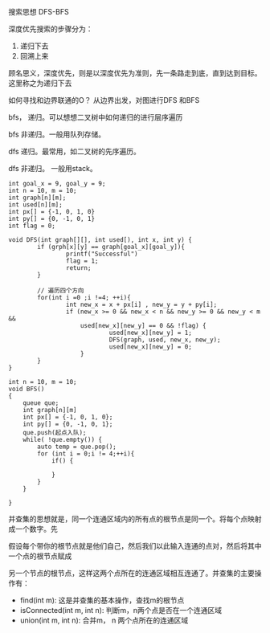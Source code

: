 搜索思想 DFS-BFS

深度优先搜索的步骤分为：

1. 递归下去
2. 回溯上来

顾名思义，深度优先，则是以深度优先为准则，先一条路走到底，直到达到目标。这里称之为递归下去



如何寻找和边界联通的O？ 从边界出发，对图进行DFS 和BFS

bfs， 递归。可以想想二叉树中如何递归的进行层序遍历

bfs    非递归。一般用队列存储。

dfs 	递归。最常用，如二叉树的先序遍历。

dfs	非递归。 一般用stack。

```
int goal_x = 9, goal_y = 9;
int n = 10, m = 10;
int graph[n][m];
int used[n][m];
int px[] = {-1, 0, 1, 0}
int py[] = {0, -1, 0, 1}
int flag = 0;

void DFS(int graph[][], int used[), int x, int y) {
		if (grph[x][y] == graph[goal_x][goal_y]){
				printf("Successful")
				flag = 1;
				return;
		}
		
		// 遍历四个方向
		for(int i =0 ;i !=4; ++i){
				int new_x = x + px[i] , new_y = y + py[i];
				if (new_x >= 0 && new_x < n && new_y >= 0 && new_y < m && 
					used[new_x][new_y] == 0 && !flag) {
							used[new_x][new_y] = 1;
							DFS(graph, used, new_x, new_y);
							used[new_x][new_y] = 0;
					}
		}
}
```





```
int n = 10, m = 10;
void BFS()
{
	queue que;
	int graph[n][m]
	int px[] = {-1, 0, 1, 0};
	int py[] = {0, -1, 0, 1};
	que.push(起点入队);
	while( !que.empty()) {
		auto temp = que.pop();
		for (int i = 0;i != 4;++i){
			if() {
			
			}
		}
	}

}
```





并查集的思想就是，同一个连通区域内的所有点的根节点是同一个。将每个点映射成一个数字。先

假设每个带你的根节点就是他们自己，然后我们以此输入连通的点对，然后将其中一个点的根节点赋成

另一个节点的根节点，这样这两个点所在的连通区域相互连通了。并查集的主要操作有：

- find(int m): 这是并查集的基本操作，查找m的根节点
- isConnected(int m, int n): 判断m，n两个点是否在一个连通区域
- union(int m, int n): 合并m， n 两个点所在的连通区域